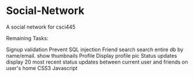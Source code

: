 Social-Network
==============

A social network for csci445


Remaining Tasks:

Signup validation
Prevent SQL injection
Friend search
	search entire db by name/email. show thumbnails
Profile 
	Display profile pic
Status updates
	display 20 most recent status updates between current user and friends on user's  home
CSS3
Javascript